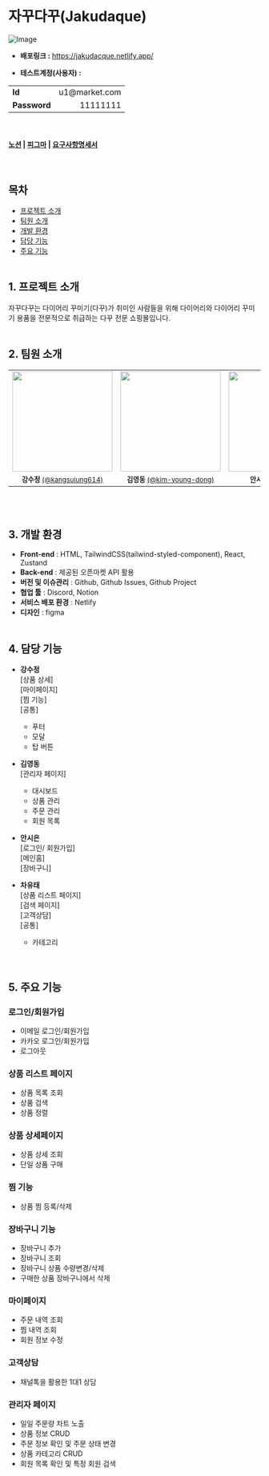 # 자꾸다꾸(Jakudaque)



![Image](https://github.com/user-attachments/assets/c18af3a6-4faf-44c0-af3e-4a25ade65dce)
<br>

- **배포링크 :** https://jakudacque.netlify.app/

- **테스트계정(사용자) :** 

<table>
  <tr>
    <td align="left"><b>Id</b></td>
    <td align="right">u1@market.com</td>
  </tr>
  <tr>
    <td align="left"><b>Password</b></td>
    <td align="right">11111111</td>
  </tr>
</table>
<br>

#### [노션](https://www.notion.so/3-3-c26a9f29db16456da7a40f983920cd87?pvs=21) | [피그마](https://www.figma.com/design/EbDG1LJlB9nCGJV2I7qCbi/%ED%8C%8C%EC%9D%B4%EB%84%90-%ED%94%84%EB%A1%9C%EC%A0%9D%ED%8A%B8?node-id=94-25&p=f&t=6pmBplsXpIKsLZoh-0) | [요구사항명세서](https://www.notion.so/16d60fdbf8b181748245fa8ab837e7f1?pvs=21)
<br>

## 목차


- [프로젝트 소개](#1-프로젝트-소개)
- [팀원 소개](#2-팀원-소개)
- [개발 환경](#3-개발-환경)
- [담당 기능](#4-담당-기능)
- [주요 기능](#5-주요-기능)
<br><br>
## 1. 프로젝트 소개


자꾸다꾸는 다이어리 꾸미기(다꾸)가 취미인 사람들을 위해 다이어리와 다이어리 꾸미기 용품을 전문적으로 취급하는 다꾸 전문 쇼핑몰입니다.
<br><br>

## 2. 팀원 소개


<table align="center">
  <tbody>
    <tr>
      <td>
        <img src="https://github.com/user-attachments/assets/bbba14a5-11c2-48fb-a5cc-e93b15b4c343" width="200px" height="200px" style="object-fit: cover;" />
      </td>
      <td>
        <img src="https://github.com/user-attachments/assets/25a911c0-712d-4208-8aff-4d801e782c5d" width="200px" height="200px" style="object-fit: cover;" />
      </td>
      <td>
        <img src="https://github.com/user-attachments/assets/c1e2f151-a423-4d0b-902b-6632c0d44698" width="200px" height="200px" style="object-fit: cover;" />
      </td>
      <td>
        <img src="https://github.com/user-attachments/assets/07850877-e2e9-4136-92a4-4daa410b1ab5" width="200px" height="200px" style="object-fit: cover;" />
      </td>
    </tr>
    <tr align="center">
      <td>
        <sub><b>강수정 </b><a href="https://github.com/kangsujung614">(@kangsujung614)</a></sub>
      </td>
      <td>
        <sub><b>김영동 </b><a href="https://github.com/kim-young-dong">(@kim-young-dong)</a></sub>
      </td>
      <td>
        <sub><b>안시은 </b><a href="https://github.com/Ansinnn">(@Ansinnn)</a></sub>
      </td>
      <td>
        <sub><b>차유태 </b><a href="https://github.com/Chayoutae">(@Chayoutae)</a></sub>
      </td>
    </tr>
  </tbody>
</table>
<br><br>

## 3. 개발 환경


- **Front-end** : HTML, TailwindCSS(tailwind-styled-component), React, Zustand
- **Back-end** : 제공된 오픈마켓 API 활용
- **버전 및 이슈관리** : Github, Github Issues, Github Project
- **협업 툴** : Discord, Notion
- **서비스 배포 환경** : Netlify
- **디자인** : figma
<br><br>
## 4. 담당 기능


- **강수정**    
    [상품 상세]  
    [마이페이지]  
    [찜 기능]  
    [공통] 
    - 푸터
    - 모달
    - 탑 버튼

- **김영동**  
    [관리자 페이지]  
    - 대시보드
    - 상품 관리
    - 주문 관리
    - 회원 목록
      
- **안시은**  
    [로그인/ 회원가입]   
    [메인홈]  
    [장바구니]
      
- **차유태**  
    [상품 리스트 페이지]  
    [검색 페이지]  
    [고객상담]  
    [공통]
    - 카테고리  
<br><br>
## 5. 주요 기능

### 로그인/회원가입

- 이메일 로그인/회원가입
- 카카오 로그인/회원가입
- 로그아웃

### 상품 리스트 페이지

- 상품 목록 조회
- 상품 검색
- 상품 정렬

### 상품 상세페이지

- 상품 상세 조회
- 단일 상품 구매

### 찜 기능

- 상품 찜 등록/삭제

### 장바구니 기능

- 장바구니 추가
- 장바구니 조회
- 장바구니 상품 수량변경/삭제
- 구매한 상품 장바구니에서 삭제

### 마이페이지

- 주문 내역 조회
- 찜 내역 조회
- 회원 정보 수정

### 고객상담

- 채널톡을 활용한 1대1 상담

### 관리자 페이지

- 일일 주문량 차트 노출
- 상품 정보 CRUD
- 주문 정보 확인 및 주문 상태 변경
- 상품 카테고리 CRUD
- 회원 목록 확인 및 특정 회원 검색
